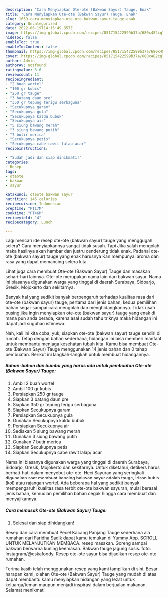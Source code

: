 ```yaml
---
description: "Cara Menyiapkan Ote-ote (Bakwan Sayur) Tauge, Enak"
title: "Cara Menyiapkan Ote-ote (Bakwan Sayur) Tauge, Enak"
slug: 1659-cara-menyiapkan-ote-ote-bakwan-sayur-tauge-enak
category: Uncategorized
date: 2022-06-19T14:15:49.357Z
image: https://img-global.cpcdn.com/recipes/851715422599b37a/680x482cq70/ote-ote-bakwan-sayur-tauge-foto-resep-utama.jpg
hideToc: false
enableToc: true
enableTocContent: false
thumbnail: https://img-global.cpcdn.com/recipes/851715422599b37a/680x482cq70/ote-ote-bakwan-sayur-tauge-foto-resep-utama.jpg
cover: https://img-global.cpcdn.com/recipes/851715422599b37a/680x482cq70/ote-ote-bakwan-sayur-tauge-foto-resep-utama.jpg
author: Admin
authorAv: notfound
ratingvalue: 3.6
reviewcount: 11
recipeingredient:
- "2 buah wortel"
- "100 gr kubis"
- "250 gr tauge"
- "3 batang daun pre"
- "350 gr tepung terigu serbaguna"
- "Secukupnya garam"
- "Secukupnya gula"
- "Secukupnya kaldu bubuk"
- "Secukupnya air"
- "5 siung bawang merah"
- "3 siung bawang putih"
- "7 butir merica"
- "Secukupnya petis"
- "Secukupnya cabe rawit lalap acar"
recipeinstructions:

- "Sudah jadi dan siap dinikmati!"
categories:
- Resep
tags:
- oteote
- bakwan
- sayur

katakunci: oteote bakwan sayur 
nutrition: 145 calories
recipecuisine: Indonesian
preptime: "PT17M"
cooktime: "PT46M"
recipeyield: "4"
recipecategory: Lunch

---
```



Lagi mencari ide resep ote-ote (bakwan sayur) tauge yang menggugah selera? Cara menyiapkannya sangat tidak susah. Tapi Jika salah mengolah maka hasilnya akan hambar dan justru cenderung tidak enak. Padahal ote-ote (bakwan sayur) tauge yang enak harusnya Kan mempunyai aroma dan rasa yang dapat memancing selera kita.


Lihat juga cara membuat Ote-ote (Bakwan Sayur) Tauge dan masakan sehari-hari lainnya. Ote-ote merupakan nama lain dari bakwan sayur. Nama ini biasanya digunakan warga yang tinggal di daerah Surabaya, Sidoarjo, Gresik, Mojokerto dan sekitarnya.

Banyak hal yang sedikit banyak berpengaruh terhadap kualitas rasa dari ote-ote (bakwan sayur) tauge, pertama dari jenis bahan, kedua pemilihan bahan segar sampai cara mengolah dan menghidangkannya. Tidak usah pusing jika ingin menyiapkan ote-ote (bakwan sayur) tauge yang enak di mana pun anda berada, karena asal sudah tahu triknya maka hidangan ini dapat jadi suguhan istimewa.


Nah, kali ini kita coba, yuk, siapkan ote-ote (bakwan sayur) tauge sendiri di rumah. Tetap dengan bahan sederhana, hidangan ini bisa memberi manfaat untuk membantu menjaga kesehatan tubuh kita. Kamu bisa membuat Ote-ote (Bakwan Sayur) Tauge menggunakan 14 jenis bahan dan 0 tahap pembuatan. Berikut ini langkah-langkah untuk membuat hidangannya.

<!--inarticleads1-->

##### Bahan-bahan dan bumbu yang harus ada untuk pembuatan Ote-ote (Bakwan Sayur) Tauge:

1. Ambil 2 buah wortel
1. Ambil 100 gr kubis
1. Persiapkan 250 gr tauge
1. Siapkan 3 batang daun pre
1. Siapkan 350 gr tepung terigu serbaguna
1. Siapkan Secukupnya garam
1. Persiapkan Secukupnya gula
1. Gunakan Secukupnya kaldu bubuk
1. Persiapkan Secukupnya air
1. Sediakan 5 siung bawang merah
1. Gunakan 3 siung bawang putih
1. Gunakan 7 butir merica
1. Siapkan Secukupnya petis
1. Siapkan Secukupnya cabe rawit lalap/ acar


Nama ini biasanya digunakan warga yang tinggal di daerah Surabaya, Sidoarjo, Gresik, Mojokerto dan sekitarnya. Untuk diketahui, detikers harus berhati-hati dalam menyebut ote-ote. Heci Sayuran yang seringkali digunakan saat membuat kancing bakwan sayur adalah tauge, irisan kubis (kol) atau rajangan wortel. Ada beberapa hal yang sedikit banyak mempengaruhi kualitas rasa terbit ote-ote bakwan sayuran, mulai berasal jenis bahan, kemudian pemilihan bahan cegak hingga cara membuat dan menyajikannya. 

<!--inarticleads2-->

##### Cara memasak Ote-ote (Bakwan Sayur) Tauge:


1. Selesai dan siap dihidangkan!

Resep dan cara membuat Pecel Kacang Panjang Tauge sederhana ala rumahan dari Faridha Sadik dapat kamu temukan di Yummy App. SCROLL UNTUK MELANJUTKAN MEMBACA. resep masakan. Goreng sampai bakwan berwarna kuning keemasan. Bakwan tauge jagung sosis. foto: Instagram/@eskafoody. Resep ote-ote sayur bisa dijadikan resep ote-ote rumahan. 

Terima kasih telah menggunakan resep yang kami tampilkan di sini. Besar harapan kami, olahan Ote-ote (Bakwan Sayur) Tauge yang mudah di atas dapat membantu kamu menyiapkan hidangan yang lezat untuk keluarga/teman maupun menjadi inspirasi dalam berjualan makanan. Selamat menikmati
